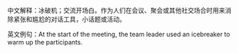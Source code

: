 中文解释：冰破机；交流开场白。作为人们在会议、聚会或其他社交场合时用来消除紧张和尴尬的对话工具，小话题或活动。

英文例句：At the start of the meeting, the team leader used an icebreaker to warm up the participants.